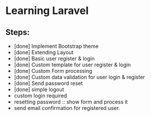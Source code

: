 # Learning Laravel

## Steps:

- [done] Implement Bootstrap theme
- [done] Extending Layout
- [done] Basic user register & login
- [done] Custom template for user register & login
- [done] Custom Form processing
- [done] Custom data validation for user login & register
- [done] Send password reset
- [done] simple logout
- custom login required
- resetting password :: show form and process it
- send email confirmation for registered user.
